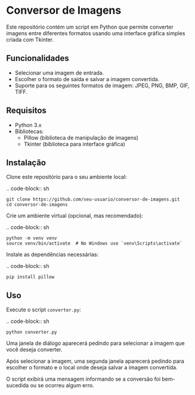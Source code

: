 Conversor de Imagens
=====================

Este repositório contém um script em Python que permite converter imagens entre diferentes formatos usando uma interface gráfica simples criada com Tkinter.

Funcionalidades
---------------

- Selecionar uma imagem de entrada.
- Escolher o formato de saída e salvar a imagem convertida.
- Suporte para os seguintes formatos de imagem: JPEG, PNG, BMP, GIF, TIFF.

Requisitos
----------

- Python 3.x
- Bibliotecas:
    - Pillow (biblioteca de manipulação de imagens)
    - Tkinter (biblioteca para interface gráfica)

Instalação
-----------

Clone este repositório para o seu ambiente local:

.. code-block:: sh

    git clone https://github.com/seu-usuario/conversor-de-imagens.git
    cd conversor-de-imagens

Crie um ambiente virtual (opcional, mas recomendado):

.. code-block:: sh

    python -m venv venv
    source venv/bin/activate  # No Windows use `venv\Scripts\activate`

Instale as dependências necessárias:

.. code-block:: sh

    pip install pillow

Uso
---

Execute o script ``converter.py``:

.. code-block:: sh

    python converter.py

Uma janela de diálogo aparecerá pedindo para selecionar a imagem que você deseja converter.

Após selecionar a imagem, uma segunda janela aparecerá pedindo para escolher o formato e o local onde deseja salvar a imagem convertida.

O script exibirá uma mensagem informando se a conversão foi bem-sucedida ou se ocorreu algum erro.
